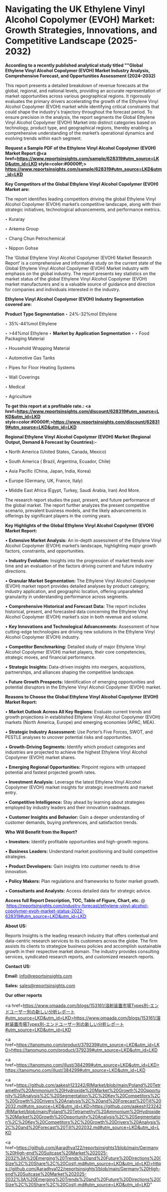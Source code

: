 # Navigating the UK Ethylene Vinyl Alcohol Copolymer (EVOH) Market: Growth Strategies, Innovations, and Competitive Landscape (2025-2032)

<strong>According to a recently published analytical study titled ""Global Ethylene Vinyl Alcohol Copolymer (EVOH) Market Industry Analysis, Comprehensive Forecast, and Opportunities Assessment (2024–2032)</strong>

This report presents a detailed breakdown of revenue forecasts at the global, regional, and national levels, providing an accurate representation of market opportunities across various geographical regions. It rigorously evaluates the primary drivers accelerating the growth of the Ethylene Vinyl Alcohol Copolymer (EVOH) market while identifying critical constraints that could shape the industry's trajectory throughout the forecast period. To ensure precision in the analysis, the report segments the Global Ethylene Vinyl Alcohol Copolymer (EVOH) Market into distinct categories based on technology, product type, and geographical regions, thereby enabling a comprehensive understanding of the market’s operational dynamics and evolving trends within each segment.

<strong>Request a Sample PDF of the Ethylene Vinyl Alcohol Copolymer (EVOH) Market Report </strong><strong>@<a href=https://www.reportsinsights.com/sample/628319#utm_source=LKD&utm_id=LKD style=color:#0000ff;> https://www.reportsinsights.com/sample/628319#utm_source=LKD&utm_id=LKD</a></strong></font>

<strong>Key Competitors of the Global Ethylene Vinyl Alcohol Copolymer (EVOH) Market are:</strong>

The report identifies leading competitors driving the global Ethylene Vinyl Alcohol Copolymer (EVOH) market’s competitive landscape, along with their strategic initiatives, technological advancements, and performance metrics.

‣ Kuraray

‣ Arkema Group

‣ Chang Chun Petrochemical

‣ Nippon Gohse

The ‘Global Ethylene Vinyl Alcohol Copolymer (EVOH) Market Research Report’ is a comprehensive and informative study on the current state of the Global Ethylene Vinyl Alcohol Copolymer (EVOH) Market industry with emphasis on the global industry. The report presents key statistics on the market status of the global Ethylene Vinyl Alcohol Copolymer (EVOH) market manufacturers and is a valuable source of guidance and direction for companies and individuals interested in the industry.

<strong>Ethylene Vinyl Alcohol Copolymer (EVOH) Industry Segmentation covered are:</strong>

<strong>Product Type Segmentation</strong>
‣
24%-32%mol Ethylene

‣ 35%-44%mol Ethylene

‣ >44%mol Ethylene
‣ 
<strong>Market by Application Segmentation</strong>
‣
‣  Food Packaging Material

‣ Household Wrapping Material

‣ Automotive Gas Tanks

‣ Pipes for Floor Heating Systems

‣ Wall Coverings

‣ Medical

‣ Agriculture

<strong>To get this report at a profitable rate.: <a href=https://www.reportsinsights.com/discount/628319#utm_source=LKD&utm_id=LKD style=color:#0000ff;>https://www.reportsinsights.com/discount/628319#utm_source=LKD&utm_id=LKD</a></strong></font>

<strong>Regional Ethylene Vinyl Alcohol Copolymer (EVOH) Market (Regional Output, Demand &amp; Forecast by Countries):-</strong>

• North America (United States, Canada, Mexico)

• South America ( Brazil, Argentina, Ecuador, Chile)

• Asia Pacific (China, Japan, India, Korea)

• Europe (Germany, UK, France, Italy)

• Middle East Africa (Egypt, Turkey, Saudi Arabia, Iran) And More.

The research report studies the past, present, and future performance of the global market. The report further analyzes the present competitive scenario, prevalent business models, and the likely advancements in offerings by significant players in the coming years.

<strong>Key Highlights of the Global Ethylene Vinyl Alcohol Copolymer (EVOH) Market Report:</strong>

• <strong>Extensive Market Analysis:</strong> An in-depth assessment of the Ethylene Vinyl Alcohol Copolymer (EVOH) market’s landscape, highlighting major growth factors, constraints, and opportunities.

• <strong>Industry Evolution:</strong> Insights into the progression of market trends over time and an evaluation of the factors driving current and future industry directions.

• <strong>Granular Market Segmentation:</strong> The Ethylene Vinyl Alcohol Copolymer (EVOH) market report provides detailed analyses by product category, industry application, and geographic location, offering unparalleled granularity in understanding performance across segments.

• <strong>Comprehensive Historical and Forecast Data:</strong> The report includes historical, present, and forecasted data concerning the Ethylene Vinyl Alcohol Copolymer (EVOH) market’s size in both revenue and volume.

• <strong>Key Innovations and Technological Advancements:</strong> Assessment of how cutting-edge technologies are driving new solutions in the Ethylene Vinyl Alcohol Copolymer (EVOH) industry.

• <strong>Competitor Benchmarking:</strong> Detailed study of major Ethylene Vinyl Alcohol Copolymer (EVOH) market players, their core competencies, strategic moves, and financial performance.

• <strong>Strategic Insights:</strong> Data-driven insights into mergers, acquisitions, partnerships, and alliances shaping the competitive landscape.

• <strong>Future Growth Prospects:</strong> Identification of emerging opportunities and potential disruptors in the Ethylene Vinyl Alcohol Copolymer (EVOH) market.

<strong>Reasons to Choose the Global Ethylene Vinyl Alcohol Copolymer (EVOH) Market Report:</strong>

• <strong>Market Outlook Across All Key Regions:</strong> Evaluate current trends and growth projections in established Ethylene Vinyl Alcohol Copolymer (EVOH) markets (North America, Europe) and emerging economies (APAC, MEA).

• <strong>Strategic Industry Assessment:</strong> Use Porter’s Five Forces, SWOT, and PESTLE analyses to uncover potential risks and opportunities.

• <strong>Growth-Driving Segments:</strong> Identify which product categories and industries are projected to achieve the highest Ethylene Vinyl Alcohol Copolymer (EVOH) market shares.

• <strong>Emerging Regional Opportunities:</strong> Pinpoint regions with untapped potential and fastest projected growth rates.

• <strong>Investment Analysis:</strong> Leverage the latest Ethylene Vinyl Alcohol Copolymer (EVOH) market insights for strategic investments and market entry.

• <strong>Competitive Intelligence:</strong> Stay ahead by learning about strategies employed by industry leaders and their innovation roadmaps.

• <strong>Customer Insights and Behavior:</strong> Gain a deeper understanding of customer demands, buying preferences, and satisfaction trends.

<strong>Who Will Benefit from the Report?</strong>

• <strong>Investors:</strong> Identify profitable opportunities and high-growth regions.

• <strong>Business Leaders:</strong> Understand market positioning and build competitive strategies.

• <strong>Product Developers:</strong> Gain insights into customer needs to drive innovation.

• <strong>Policy Makers:</strong> Plan regulations and frameworks to foster market growth.

• <strong>Consultants and Analysts:</strong> Access detailed data for strategic advice.
</ul>
<strong>Access full Report Description, TOC, Table of Figure, Chart, etc. </strong>@  <a href=https://reportsinsights.com/industry-forecast/ethylene-vinyl-alcohol-copolymer-evoh-market-status-2022-628319#utm_source=LKD&utm_id=LKD style=color:#0000ff;>https://reportsinsights.com/industry-forecast/ethylene-vinyl-alcohol-copolymer-evoh-market-status-2022-628319#utm_source=LKD&utm_id=LKD</a></font>

<strong><strong>About US</strong>:</strong>

Reports Insights is the leading research industry that offers contextual and data-centric research services to its customers across the globe. The firm assists its clients to strategize business policies and accomplish sustainable growth in their respective market domain. The industry provides consulting services, syndicated research reports, and customized research reports.

<strong>Contact US:</strong>

<p class=""""><b>Email:</b> <a href=mailto:info@reportsinsights.com>info@reportsinsights.com</a></p>
<p class=""""><b>Sales:</b> <a href=mailto:sales@reportsinsights.com>sales@reportsinsights.com</a></p>

<strong>Our other reports</strong>

<a href=https://www.omaada.com/blogs/153161/溶射装置市場Types別-エンドユーザー別の新しい分析レポート#utm_source=LKD&utm_id=LKD>https://www.omaada.com/blogs/153161/溶射装置市場Types別-エンドユーザー別の新しい分析レポート#utm_source=LKD&utm_id=LKD</a>

<a href=https://tanomuno.com/product/379239#utm_source=LKD&utm_id=LKD>https://tanomuno.com/product/379239#utm_source=LKD&utm_id=LKD</a>

<a href=https://tanomuno.com/illust/384299#utm_source=LKD&utm_id=LKD>https://tanomuno.com/illust/384299#utm_source=LKD&utm_id=LKD</a>

<a href=https://github.com/aakesh123242/RIMarket/blob/main/Poland%20Tetramethyl%20Ammonium%20Hydroxide%20Market%20Growth%20Opportunity%20Analysis%2C%20Segmentation%2C%20Key%20Competitors%2C%20Growth%20Drivers%20Analysis%2C%20and%20Forecast%20Till%202032.md#utm_source=LKD&utm_id=LKD>https://github.com/aakesh123242/RIMarket/blob/main/Poland%20Tetramethyl%20Ammonium%20Hydroxide%20Market%20Growth%20Opportunity%20Analysis%2C%20Segmentation%2C%20Key%20Competitors%2C%20Growth%20Drivers%20Analysis%2C%20and%20Forecast%20Till%202032.md#utm_source=LKD&utm_id=LKD</a>

<a href=https://github.com/Aaradhya122/reportsinsights1/blob/main/Germany%20High-end%20Suitcase%20Market%202025-2032%3A%20Emerging%20Trends%20and%20Future%20Directions%20(Size%2C%20Share%2C%20Cost).md#utm_source=LKD&utm_id=LKD>https://github.com/Aaradhya122/reportsinsights1/blob/main/Germany%20High-end%20Suitcase%20Market%202025-2032%3A%20Emerging%20Trends%20and%20Future%20Directions%20(Size%2C%20Share%2C%20Cost).md#utm_source=LKD&utm_id=LKD</a>"

